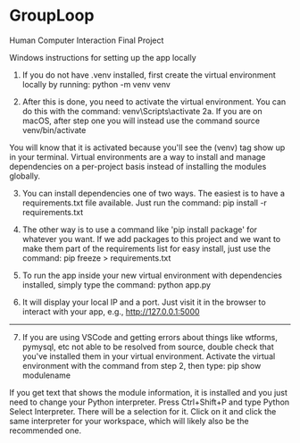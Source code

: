 # GroupLoop
Human Computer Interaction Final Project

Windows instructions for setting up the app locally

1. If you do not have .venv installed, first create the virtual environment locally by running:  python -m venv venv

2. After this is done, you need to activate the virtual environment. You can do this with the command: venv\Scripts\activate
    2a. If you are on macOS, after step one you will instead use the command source venv/bin/activate

You will know that it is activated because you'll see the (venv) tag show up in your terminal. Virtual environments are a way to install and manage dependencies on a per-project basis instead of installing the modules globally.

3. You can install dependencies one of two ways. The easiest is to have a requirements.txt file available. Just run the command: pip install -r requirements.txt

4. The other way is to use a command like 'pip install package' for whatever you want. If we add packages to this project and we want to make them part of the requirements list for easy install, just use the command:  pip freeze > requirements.txt

5. To run the app inside your new virtual environment with dependencies installed, simply type the command:  python app.py

6. It will display your local IP and a port. Just visit it in the browser to interact with your app, e.g., http://127.0.0.1:5000
----------------------------------------------------------------

7. If you are using VSCode and getting errors about things like wtforms, pymysql, etc not able to be resolved from source, double check that you've installed them in your virtual environment. Activate the virtual environment with the command from step 2, then type: pip show modulename

If you get text that shows the module information, it is installed and you just need to change your Python interpreter. Press Ctrl+Shift+P and type Python Select Interpreter. There will be a selection for it. Click on it and click the same interpreter for your workspace, which will likely also be the recommended one.
